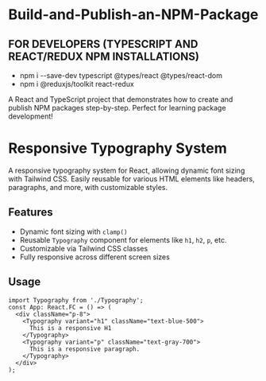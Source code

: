 # Build-and-Publish-an-NPM-Package

## FOR DEVELOPERS (TYPESCRIPT AND REACT/REDUX NPM INSTALLATIONS)
- npm i --save-dev typescript @types/react @types/react-dom
- npm i @reduxjs/toolkit react-redux


A React and TypeScript project that demonstrates how to create and publish NPM packages step-by-step. Perfect for learning package development!
# Responsive Typography System
A responsive typography system for React, allowing dynamic font sizing with Tailwind CSS. Easily reusable for various HTML elements like headers, paragraphs, and more, with customizable styles.
## Features
- Dynamic font sizing with `clamp()`
- Reusable `Typography` component for elements like `h1`, `h2`, `p`, etc.
- Customizable via Tailwind CSS classes
- Fully responsive across different screen sizes
## Usage
```tsx
import Typography from './Typography';
const App: React.FC = () => (
  <div className="p-8">
    <Typography variant="h1" className="text-blue-500">
      This is a responsive H1
    </Typography>
    <Typography variant="p" className="text-gray-700">
      This is a responsive paragraph.
    </Typography>
  </div>
);

